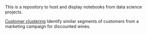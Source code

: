 This is a repository to host and display notebooks from data science projects.

[Customer clustering](notebooks/customer_clustering.ipynb)
Identify similar segments of customers from a marketing campaign for discounted wines.  
